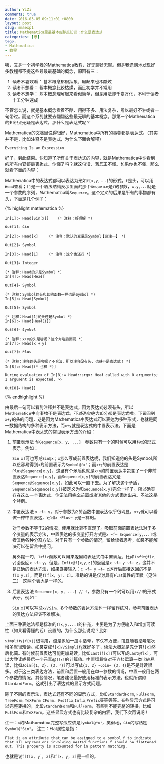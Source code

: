 ```yaml
---
author: YiZi
comments: true
date: 2016-03-05 09:11:01 +0800
layout: post
slug: mmaexp1
title: Mathematica里最基本的那点知识：什么是表达式
categories: [思]
tags:
- Mathematica
- 教程
---
```

咦，又是一个初学者的Mathematica教程，好无聊好无聊。但是我遗憾地发现好多教程都不提这些最最最基础的概念，原因有三：

1. 读者不喜欢看： 基本概念都很抽象，用起来也不酷炫
2. 读者不想看： 基本概念比较枯燥，而且初学并不常用
3. 读者不想学： 基本概念理解起来看似简单，但是用法却千变万化，不利于读者十五分钟速成

不管怎么说，就是基本概念看着不酷、用得不多、用法复杂，所以最好不讲或者一句带过。而这个系列就要去翻翻这些最无聊的基本概念。那第一个Mathematica的知识点无疑是表达式。那什么是表达式呢？

Mathematica的文档里说得很好，Mathematica中所有的事物都是表达式。（其实并不是，比如注释不是表达式，为什么下面会解释）

	Everything Is an Expression

好了，到此结束。你知道了所有关于表达式的内容，就是Mathematica中你看到的所有内容都是表达式。你懂了吗？就这句话，我反正不懂。如果你也不懂，那么就看下面的内容：

Mathematica中的表达式都可以表达为形如`f[x,y,...]`的形式，`f`是头，可以用`Head`查看；`[]`是一个语法结构表示里面的那个`Sequence`是`f`的参数，`x,y,...`就是一个参数的序列，Mathematica叫`Sequence`。这个定义的后果是所有的事物都有头，下面是几个例子：

{% highlight mathematica %}

	In[1]:= Head[Sin[x]]	(* 注释：好理解 *)

	Out[1]= Sin

	In[2]:= Head[x]		(* 注释：默认的变量是Symbol【见注一】 *)

	Out[2]= Symbol

	In[3]:= Head[1]		(* 注释：这个也还行 *)

	Out[3]= Integer

	(* 注释：Head的头是Symbol *)
	In[4]:= Head[Head]	

	Out[4]= Symbol

	(* 注释：Symbol的头和其他函数一样也是Symbol *)
	In[5]:= Head[Symbol]		

	Out[5]= Symbol

	(* 注释：Head[1]的头还是Symbol *)
	In[6]:= Head[Head[1]]		

	Out[6]= Symbol

	(* 注释：x+y的头是啥呢？这个为啥后面说 *)
	In[7]:= Head[x + y]		

	Out[7]= Plus

	(* 注释：注释的头是啥呢？不合法，所以注释没有头，也就不是表达式！ *)
	In[8]:= Head[(* 注释 *)] 

	During evaluation of In[8]:= Head::argx: Head called with 0 arguments; 1 argument is expected. >>

	Out[8]= Head[]
{% endhighlight %}

由最后一句可以看到注释并不是表达式，因为表达式必须有头，所以Mathematica中有事物不是表达式，不过确实绝大部分都是表达式啦。下面回到`x+y`的头的问题，这是因为Mathematica中表达式可以表达为多种形式，也就是同一数据结构的多种表示方法，而`x+y`就是表达式的中置表示法。下面是Mathematica中表达式的常见表示方法的介绍：

1. 前置表示法 `f@Sequence[x, y, ...]`，参数只有一个的时候可以用`f@x`的形式表示。例如：

	`Sin[x]`可也写成`Sin@x`；`x`怎么写成前置表达呢，我们知道他的头是Symbol,所以很容易得到`x`的前置表示为`Symbol@"x"`；而`x+y`的前置表达是`Plus@Sequence[x,y]`，这里有个矛盾也就是`x+y`的前置表达中包含了一个非前置表达`Sequence[x,y]`，而`Sequence[x,y]`的前置表达又是`Sequence@Sequence[x,y]`，如此可以一直下去。为了解决这个矛盾，`Sequence[Sequence[x,y]]`被定义为和`Sequence[x,y]`完全一样了。所以确实存在这么一个表达式，你无法用完全前置或者其他的方式表达出来。不过这是个特例。

2. 中置表达法 `x ~f~ y`，对于参数为2的函数中置表达似乎很明显，`x+y`就可以看做一种中置表达，它和`x ~Plus~ y`是一样的。
	
	对于参数不等于2的情况，使用就比较不直观了。吸取前面前置表达法对于多个变量的表示方法，中置表达的多变量打开方式是`x ~f~ Sequence[y,...]`或者其他各种分割方法。对于只有一个参数的情况，留给读者思考，如果不能解决可以在留言中提问。

	另外提一句，`Infix`函数可以用来返回的表达式的中置表达，比如`Infix@f[x, y]`会返回`x ~f~ y`。但是，`Infix@f[x,y,z]`的返回是`x ~f~ y ~f~ z`，这并不是正确的表达方法，如果直接输入：`x ~f~ y ~f~ z`运行后直接返回的不是`f[x,y,z]`，而是`f[f[x, y], z]`。准确的讲是仅对具有`Flat`属性的函数（见注二），这两个表达是一样的。

3. 后置表达法 `Sequence[x, y, ...] // f`，参数只有一个时可以用`x//f`的形式表示。例如：

	`Sin[x]`可以写成`x//Sin`。多个参数的表达方法也一样留作练习，参考前置表达的表达方法应该不难解决。

上面三种表达法都是标准的`f[x,y,...]`的补充，主要是为了方便输入和增加可读性（如果看得懂的话）设置的，为什么那么说呢？比如

`Simplify[f[x]]`很常用，但是多加一层中括号，不仅不方便，而且随着括号层次增多就很难读。如果变成`f[x]//Simplify`就好多了，读法大概就是先计算`f[x]`然后化简。有时候前置表达可能更加易读，比如`Last[f[x]]`可以写成`Last@f[x]`，可以大致读成最后一个元素@`f[x]`的计算值。中置运算符对于连接运算一类比较易读，比如`Join[{1, 2}, {3, 4}]`可以写成`{1, 2} ~Join~ {3, 4}`是不是好读很多。对于这三类表达方法，前置和后置一般用在单一参数的情况，中置一般用在两个参数的情况。其他情况，笔者建议最好使用标准的表示方法，也就所谓的`StardardForm`。这就引出了表达式的显示方式问题。

除了不同的表示法，表达式还有不同的显示方式，比如`StardardForm`, `FullForm`, `TreeForm`, `TeXForm`, `CForm`，`Postfix`,`Infix`,`Prefix`等等等等。有些显示方式是可以完整转换的，比如`StardardForm`和`FullForm`，有些则不能完整的转换，比如`FullForm`和`TeXForm`。这些显示方式也有比较复杂的内涵，我们下次再说吧！

注一：`x`的Mathematica完整写法应该是`Symbol@"x"`，类似地，`Sin`的写法是`Symbol@"Sin"`。
注二：Flat属性是指：

	Flat is an attribute that can be assigned to a symbol f to indicate that all expressions involving nested functions f should be flattened out. This property is accounted for in pattern matching. 

也就是说`f[f[x, y], z]`和`f[x, y, z]`是一样的。


